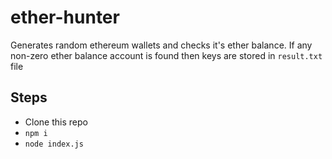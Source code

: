 # ether-hunter
Generates random ethereum wallets and checks it's ether balance. If any non-zero ether balance account is found then keys are stored in `result.txt` file
## Steps
- Clone this repo
- `npm i`
- `node index.js`
